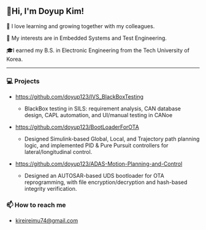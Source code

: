 ## 👋Hi, I'm Doyup Kim!

🌱 I love learning and growing together with my colleagues.


🌱 My interests are in Embedded Systems and Test Engineering.


🎓️I earned my B.S. in Electronic Engineering from the Tech University of Korea.

-----

### 💻 Projects 

- https://github.com/doyup123/IVS_BlackBoxTesting

  - BlackBox testing in SILS: requirement analysis, CAN database design, CAPL automation, and UI/manual testing in CANoe

- https://github.com/doyup123/BootLoaderForOTA

  - Designed Simulink-based Global, Local, and Trajectory path planning logic, and implemented PID & Pure Pursuit controllers for lateral/longitudinal control.

- https://github.com/doyup123/ADAS-Motion-Planning-and-Control

  - Designed an AUTOSAR-based UDS bootloader for OTA reprogramming, with file encryption/decryption and hash-based integrity verification.

### 📫 How to reach me
- kireireimu74@gmail.com

